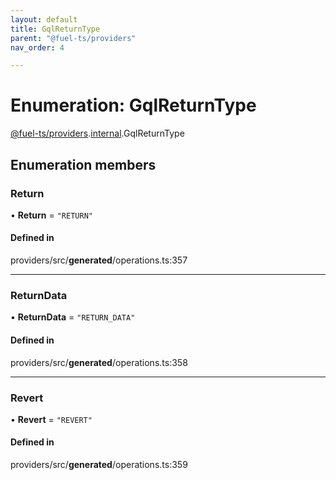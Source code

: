 ```yaml
---
layout: default
title: GqlReturnType
parent: "@fuel-ts/providers"
nav_order: 4

---
```


# Enumeration: GqlReturnType

[@fuel-ts/providers](../index.md).[internal](../namespaces/internal.md).GqlReturnType

## Enumeration members

### Return

• **Return** = `"RETURN"`

#### Defined in

providers/src/__generated__/operations.ts:357

___

### ReturnData

• **ReturnData** = `"RETURN_DATA"`

#### Defined in

providers/src/__generated__/operations.ts:358

___

### Revert

• **Revert** = `"REVERT"`

#### Defined in

providers/src/__generated__/operations.ts:359
